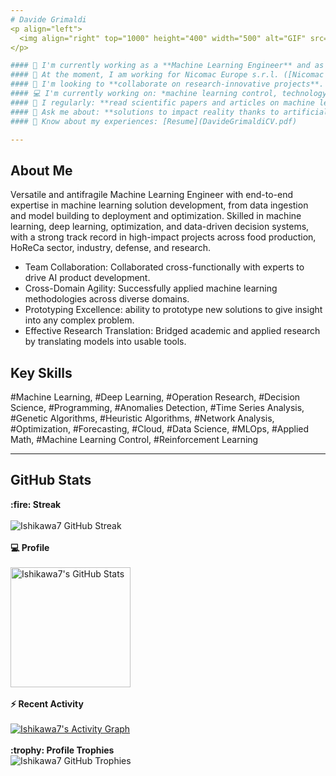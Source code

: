 ```yaml
---
# Davide Grimaldi
<p align="left">
  <img align="right" top="1000" height="400" width="500" alt="GIF" src="https://cdn.analyticsvidhya.com/wp-content/uploads/2020/02/ANN-Graph.gif">
</p>

#### 🔭 I'm currently working as a **Machine Learning Engineer** and as a **Research Operations Analyst**/**Optimization Engineer**.
#### 🏢 At the moment, I am working for Nicomac Europe s.r.l. ([Nicomac website](https://nicomac.com/)) on machine learning control projects and the use of machine learning in industrial processes.
#### 🌱 I'm looking to **collaborate on research-innovative projects**.
#### 💻 I'm currently working on: *machine learning control, technology transfer, deep learning models, data pipelines, deployment of AI solutions, optimization problems*.
#### 📝 I regularly: **read scientific papers and articles on machine learning and research operations**; **prototype new systems to deal with real problems**.
#### 💬 Ask me about: **solutions to impact reality thanks to artificial intelligence**, and **making processes more efficient through optimization algorithms**.
#### 📄 Know about my experiences: [Resume](DavideGrimaldiCV.pdf)

---
```


## About Me

Versatile and antifragile Machine Learning Engineer with end-to-end expertise in machine learning solution development, from data ingestion and model building to deployment and optimization. Skilled in machine learning, deep learning, optimization, and data-driven decision systems, with a strong track record in high-impact projects across food production, HoReCa sector, industry, defense, and research.
* Team Collaboration: Collaborated cross-functionally with experts to drive AI product development.
* Cross-Domain Agility: Successfully applied machine learning methodologies across diverse domains.
* Prototyping Excellence: ability to prototype new solutions to give insight into any complex problem.
* Effective Research Translation: Bridged academic and applied research by translating models into usable tools.

## Key Skills

#Machine Learning, #Deep Learning, #Operation Research, #Decision Science, #Programming, #Anomalies Detection, #Time Series Analysis, #Genetic Algorithms, #Heuristic Algorithms, #Network Analysis, #Optimization, #Forecasting, #Cloud, #Data Science, #MLOps, #Applied Math, #Machine Learning Control, #Reinforcement Learning

---

## GitHub Stats

<p align="center">
  <summary><b>:fire: Streak</b></summary>
  <br/>
  <img src="https://github-readme-streak-stats.herokuapp.com/?user=Ishikawa7&count_private=true" alt="Ishikawa7 GitHub Streak" />
  <br/><br/>
  <summary><b>💻 Profile</b></summary>
  <br/>
  <a href="https://github.com/Ishikawa7/github-readme-stats">
    <img alt="Ishikawa7's GitHub Stats" src="https://github-readme-stats.vercel.app/api?username=Ishikawa7&show_icons=true&count_private=true" height="192px"/>
  </a>
  <br/><br/>
  <summary><b>⚡ Recent Activity</b></summary>
  <br/>
  <a href="https://github.com/Ishikawa7">
    <img alt="Ishikawa7's Activity Graph" src="https://github-readme-activity-graph.vercel.app/graph?username=Ishikawa7&custom_title=Ishikawa7's%20Contribution%20Graph&theme=github" />
  </a>
  <br/><br/>
  <summary><b>:trophy: Profile Trophies</b></summary>
  <img src="https://github-profile-trophy.vercel.app/?username=Ishikawa7&layout=compact" alt="Ishikawa7 GitHub Trophies" />
</p>
